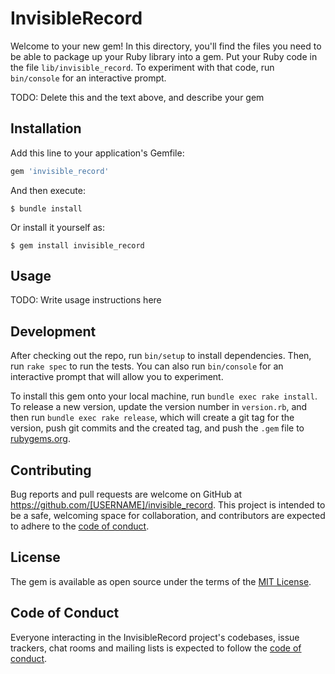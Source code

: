 # InvisibleRecord

Welcome to your new gem! In this directory, you'll find the files you need to be able to package up your Ruby library into a gem. Put your Ruby code in the file `lib/invisible_record`. To experiment with that code, run `bin/console` for an interactive prompt.

TODO: Delete this and the text above, and describe your gem

## Installation

Add this line to your application's Gemfile:

```ruby
gem 'invisible_record'
```

And then execute:

    $ bundle install

Or install it yourself as:

    $ gem install invisible_record

## Usage

TODO: Write usage instructions here

## Development

After checking out the repo, run `bin/setup` to install dependencies. Then, run `rake spec` to run the tests. You can also run `bin/console` for an interactive prompt that will allow you to experiment.

To install this gem onto your local machine, run `bundle exec rake install`. To release a new version, update the version number in `version.rb`, and then run `bundle exec rake release`, which will create a git tag for the version, push git commits and the created tag, and push the `.gem` file to [rubygems.org](https://rubygems.org).

## Contributing

Bug reports and pull requests are welcome on GitHub at https://github.com/[USERNAME]/invisible_record. This project is intended to be a safe, welcoming space for collaboration, and contributors are expected to adhere to the [code of conduct](https://github.com/[USERNAME]/invisible_record/blob/main/CODE_OF_CONDUCT.md).

## License

The gem is available as open source under the terms of the [MIT License](https://opensource.org/licenses/MIT).

## Code of Conduct

Everyone interacting in the InvisibleRecord project's codebases, issue trackers, chat rooms and mailing lists is expected to follow the [code of conduct](https://github.com/[USERNAME]/invisible_record/blob/main/CODE_OF_CONDUCT.md).
